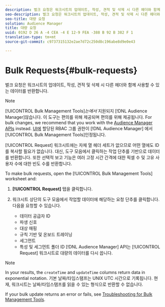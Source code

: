 ```yaml
---
description: 벌크 요청은 워크시트의 업데이트, 작성, 견적 및 삭제 시 다른 헤더와 함께 사용할 수 있는 데이터를 반환합니다.
seo-description: 벌크 요청은 워크시트의 업데이트, 작성, 견적 및 삭제 시 다른 헤더와 함께 사용할 수 있는 데이터를 반환합니다.
seo-title: 대량 요청
solution: Audience Manager
title: 대량 요청
uuid: 0192 D 26 A -4 CEA -4 E 12-9 FEA -388 B 92 B 382 F 1
translation-type: tm+mt
source-git-commit: c9737315132e2ae7d72c250d8c196abe8d9e0e43

---
```



# Bulk Requests{#bulk-requests}

벌크 요청은 워크시트의 업데이트, 작성, 견적 및 삭제 시 다른 헤더와 함께 사용할 수 있는 데이터를 반환합니다.

<!-- 

t_bulk_requests.xml

 -->

>[!NOTE]
>
>[!UICONTROL Bulk Management Tools]*는에서* 지원되지 [!DNL Audience Manager]않습니다. 이 도구는 편의를 위해 제공되며 편의를 위해 제공됩니다. For bulk changes, we recommend that you work with the [Audience Manager APIs](../../api/rest-api-main/aam-api-getting-started.md) instead. [UI에](../../features/administration/administration-overview.md) 할당된 RBAC 그룹 권한이 [!DNL Audience Manager] 에서 [!UICONTROL Bulk Management Tools]인정됩니다.

[!UICONTROL Request] 워크시트에는 자체 열 헤더 세트가 없으므로 어떤 열에도 ID를 복사할 필요가 없습니다. 대신, 도구 모음에서 클릭하는 작업 단추를 기반으로 데이터를 반환합니다. 또한 선택적 보고 기능은 여러 고정 시간 간격에 대한 픽셀 수 및 고유 사용자 수에 대한 빈도 수를 반환합니다.

To make bulk requests, open the [!UICONTROL Bulk Management Tools] worksheet and:

1. **[!UICONTROL Request]** 탭을 클릭합니다.
2. 워크시트 상단의 도구 모음에서 작업할 데이터에 해당하는 요청 단추를 클릭합니다. 다음을 요청할 수 있습니다.

   * 데이터 공급자 ID
   * 파생 신호
   * 대상 매핑
   * 규칙 기반 및 온보드 트레이닝
   * 세그먼트
   * 특성 및 세그먼트 폴더 ID
   [!DNL Audience Manager] API는 [!UICONTROL Request] 워크시트로 대량의 데이터를 다시 씁니다.

>[!NOTE]
>
>In your results, the `createTime` and `updateTime` columns return data in exponential notation. 기본 날짜/타임스탬프는 UNIX UTC 시간으로 기록됩니다. 현재, 워크시트는 날짜/타임스탬프를 읽을 수 있는 형식으로 반환할 수 없습니다.

If your bulk update returns an error or fails, see [Troubleshooting for Bulk Management Tools](../../reference/bulk-management-tools/bulk-troubleshooting.md).
